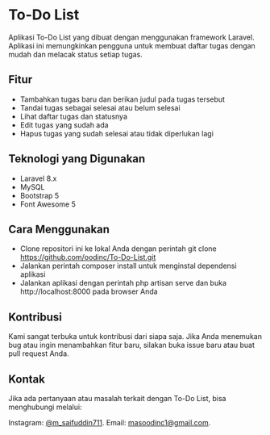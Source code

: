 # To-Do List
Aplikasi To-Do List yang dibuat dengan menggunakan framework Laravel. Aplikasi ini memungkinkan pengguna untuk membuat daftar tugas dengan mudah dan melacak status setiap tugas.

## Fitur
- Tambahkan tugas baru dan berikan judul pada tugas tersebut
- Tandai tugas sebagai selesai atau belum selesai
- Lihat daftar tugas dan statusnya
- Edit tugas yang sudah ada
- Hapus tugas yang sudah selesai atau tidak diperlukan lagi

## Teknologi yang Digunakan
- Laravel 8.x
- MySQL
- Bootstrap 5
- Font Awesome 5

## Cara Menggunakan
- Clone repositori ini ke lokal Anda dengan perintah git clone https://github.com/oodinc/To-Do-List.git
- Jalankan perintah composer install untuk menginstal dependensi aplikasi
- Jalankan aplikasi dengan perintah php artisan serve dan buka http://localhost:8000 pada browser Anda

## Kontribusi
Kami sangat terbuka untuk kontribusi dari siapa saja. Jika Anda menemukan bug atau ingin menambahkan fitur baru, silakan buka issue baru atau buat pull request Anda.

## Kontak
Jika ada pertanyaan atau masalah terkait dengan To-Do List, bisa menghubungi melalui:

<a>Instagram: [@m_saifuddin711](https://www.instagram.com/direct/t/340282366841710300949128165706432124526).</a>
<a>Email: [masoodinc1@gmail.com](mailto:masoodinc1@gmail.com).</a>
